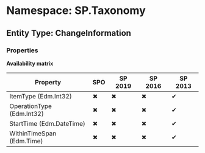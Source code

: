 # Namespace: SP.Taxonomy
## Entity Type: ChangeInformation

### Properties

**Availability matrix**

Property | SPO | SP 2019 | SP 2016 | SP 2013
----------|-----|---------|---------|--------
ItemType (Edm.Int32) | ✖ | ✖ | ✖ | ✔
OperationType (Edm.Int32) | ✖ | ✖ | ✖ | ✔
StartTime (Edm.DateTime) | ✖ | ✖ | ✖ | ✔
WithinTimeSpan (Edm.Time) | ✖ | ✖ | ✖ | ✔

